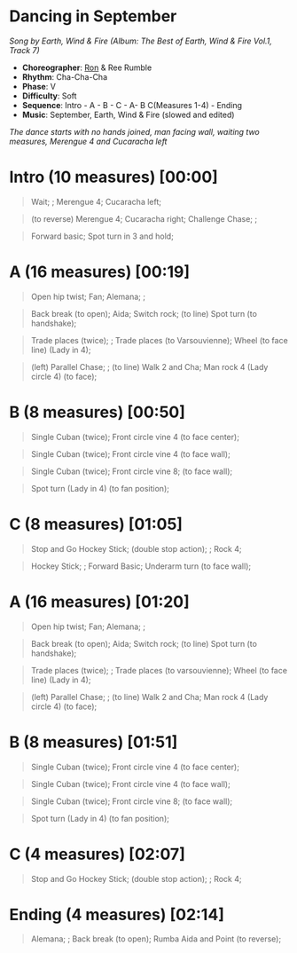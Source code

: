 # Dancing in September
*Song by Earth, Wind & Fire (Album: The Best of Earth, Wind & Fire Vol.1, Track 7)*

* **Choreographer**: [Ron](mailto:ronrumble@gmail.com "ronrumble@gmail.com") & Ree Rumble
* **Rhythm**: Cha-Cha-Cha
* **Phase**: V
* **Difficulty**: Soft
* **Sequence**: Intro - A - B - C - A- B C(Measures 1-4) - Ending
* **Music**: September, Earth, Wind & Fire (slowed and edited)

*The dance starts with no hands joined, man facing wall, waiting two measures, Merengue 4 and Cucaracha left*

# Intro (10 measures) [00:00]

> Wait; ; Merengue 4; Cucaracha left;

> (to reverse) Merengue 4; Cucaracha right; Challenge Chase; ;

> Forward basic; Spot turn in 3 and hold;

# A (16 measures) [00:19]

> Open hip twist; Fan; Alemana; ;

> Back break (to open); Aida; Switch rock; (to line) Spot turn (to handshake);

> Trade places (twice); ; Trade places (to Varsouvienne); Wheel (to face line) (Lady in 4);

> (left) Parallel Chase; ; (to line) Walk 2 and Cha; Man rock 4 (Lady circle 4) (to face);


# B (8 measures) [00:50]

> Single Cuban (twice); Front circle vine 4 (to face center);

> Single Cuban (twice); Front circle vine 4 (to face wall);

> Single Cuban (twice); Front circle vine 8; (to face wall);

> Spot turn (Lady in 4) (to fan position);

# C (8 measures) [01:05]

> Stop and Go Hockey Stick; (double stop action); ; Rock 4;

> Hockey Stick; ; Forward Basic; Underarm turn (to face wall);

# A (16 measures) [01:20]

> Open hip twist; Fan; Alemana; ;

> Back break (to open); Aida; Switch rock; (to line) Spot turn (to handshake);

> Trade places (twice); ; Trade places (to varsouvienne); Wheel (to face line) (Lady in 4);

> (left) Parallel Chase; ; (to line) Walk 2 and Cha; Man rock 4 (Lady circle 4) (to face);


# B (8 measures) [01:51]

> Single Cuban (twice); Front circle vine 4 (to face center);

> Single Cuban (twice); Front circle vine 4 (to face wall);

> Single Cuban (twice); Front circle vine 8; (to face wall);

> Spot turn (Lady in 4) (to fan position);

# C (4 measures) [02:07]

> Stop and Go Hockey Stick; (double stop action); ; Rock 4;

# Ending (4 measures) [02:14]

> Alemana; ; Back break (to open); Rumba Aida and Point (to reverse);

<meta name="x:audio-file" content="e/Earth Wind and Fire/Earth Wind & Fire - September.mp3">